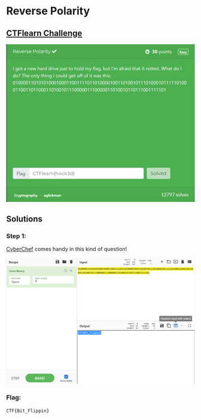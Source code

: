 # Reverse Polarity

## [CTFlearn Challenge](https://ctflearn.com/challenge/230)
<img src="reverse polarity - solved.png">

## Solutions
### Step 1:
[CyberChef](https://gchq.github.io/CyberChef) comes handy in this kind of question!

<img src="reverse polarity - 1.png">

### Flag: 
```CTF{Bit_Flippin}```
